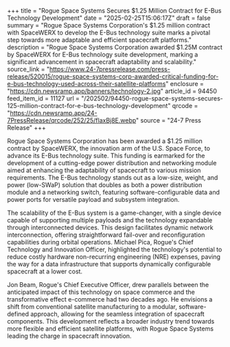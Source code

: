 +++
title = "Rogue Space Systems Secures $1.25 Million Contract for E-Bus Technology Development"
date = "2025-02-25T15:06:17Z"
draft = false
summary = "Rogue Space Systems Corporation's $1.25 million contract with SpaceWERX to develop the E-Bus technology suite marks a pivotal step towards more adaptable and efficient spacecraft platforms."
description = "Rogue Space Systems Corporation awarded $1.25M contract by SpaceWERX for E-Bus technology suite development, marking a significant advancement in spacecraft adaptability and scalability."
source_link = "https://www.24-7pressrelease.com/press-release/520015/rogue-space-systems-corp-awarded-critical-funding-for-e-bus-technology-used-across-their-satellite-platforms"
enclosure = "https://cdn.newsramp.app/banners/technology-2.jpg"
article_id = 94450
feed_item_id = 11127
url = "/202502/94450-rogue-space-systems-secures-125-million-contract-for-e-bus-technology-development"
qrcode = "https://cdn.newsramp.app/24-7PressRelease/qrcode/252/25/flaxBj8E.webp"
source = "24-7 Press Release"
+++

<p>Rogue Space Systems Corporation has been awarded a $1.25 million contract by SpaceWERX, the innovation arm of the U.S. Space Force, to advance its E-Bus technology suite. This funding is earmarked for the development of a cutting-edge power distribution and networking module aimed at enhancing the adaptability of spacecraft to various mission requirements. The E-Bus technology stands out as a low-size, weight, and power (low-SWaP) solution that doubles as both a power distribution module and a networking switch, featuring software-configurable data and power ports for versatile payload and subsystem integration.</p><p>The scalability of the E-Bus system is a game-changer, with a single device capable of supporting multiple payloads and the technology expandable through interconnected devices. This design facilitates dynamic network interconnection, offering straightforward fail-over and reconfiguration capabilities during orbital operations. Michael Pica, Rogue's Chief Technology and Innovation Officer, highlighted the technology's potential to reduce costly hardware non-recurring engineering (NRE) expenses, paving the way for a data infrastructure that supports dynamically configurable spacecraft at a lower cost.</p><p>Jon Beam, Rogue's Chief Executive Officer, drew parallels between the anticipated impact of this technology on space commerce and the transformative effect e-commerce had two decades ago. He envisions a shift from conventional satellite manufacturing to a modular, software-defined approach, allowing for the seamless integration of spacecraft components. This development reflects a broader industry trend towards more flexible and efficient satellite platforms, with Rogue Space Systems leading the charge in spacecraft innovation.</p>